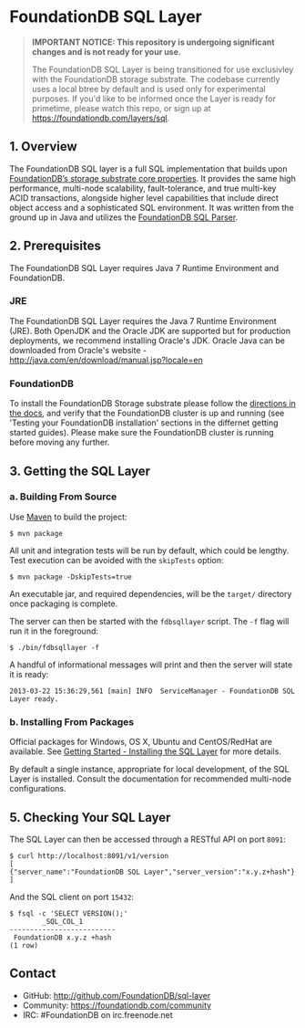 # FoundationDB SQL Layer #

> **IMPORTANT NOTICE: This repository is undergoing significant changes and is not ready for your use.**
>	
> The FoundationDB SQL Layer is being transitioned for use exclusivley with the FoundationDB storage substrate. The codebase currently uses a local btree by default and is used only for experimental purposes. If you'd like to be informed once the Layer is ready for primetime, please watch this repo, or sign up at https://foundationdb.com/layers/sql.

## 1. Overview ##

The FoundationDB SQL layer is a full SQL implementation that builds upon [FoundationDB’s storage substrate core properties](https://foundationdb.com/features). It provides the same high performance, multi-node scalability, fault-tolerance, and true multi-key ACID transactions, alongside higher level capabilities that include direct object access and a sophisticated SQL environment. It was written from the ground up in Java and utilizes the [FoundationDB SQL Parser](https://github.com/FoundationDB/sql-parser).

## 2. Prerequisites ##

The FoundationDB SQL Layer requires Java 7 Runtime Environment and FoundationDB.

### JRE ###

The FoundationDB SQL Layer requires the Java 7 Runtime Environment (JRE). Both OpenJDK and the Oracle JDK are supported but for production deployments, we recommend installing Oracle's JDK. Oracle Java can be downloaded from Oracle's website - http://java.com/en/download/manual.jsp?locale=en

### FoundationDB ###

To install the FoundationDB Storage substrate please follow the [directions in the docs](https://foundationdb.com/documentation/getting-started.html), and verify that the FoundationDB cluster is up and running (see 'Testing your FoundationDB installation' sections in the differnet getting started guides). Please make sure the FoundationDB cluster is running before moving any further.


## 3. Getting the SQL Layer


### a. Building From Source

Use [Maven](http://maven.apache.org) to build the project:

    $ mvn package

All unit and integration tests will be run by default, which could be lengthy. Test execution can be avoided with the `skipTests` option:

    $ mvn package -DskipTests=true

An executable jar, and required dependencies, will be the `target/` directory once packaging is complete.

The server can then be started with the `fdbsqllayer` script. The `-f` flag will run it in the foreground:

    $ ./bin/fdbsqllayer -f

A handful of informational messages will print and then the server will state it is ready:

    2013-03-22 15:36:29,561 [main] INFO  ServiceManager - FoundationDB SQL Layer ready.


### b. Installing From Packages

Official packages for Windows, OS X, Ubuntu and CentOS/RedHat are available.
See [Getting Started - Installing the SQL Layer](https://foundationdb.com/layers/sql/GettingStarted/getting.started.html)
for more details.

By default a single instance, appropriate for local development, of the
SQL Layer is installed. Consult the documentation for recommended multi-node
configurations.


## 5. Checking Your SQL Layer

The SQL Layer can then be accessed through a RESTful API on port `8091`:

    $ curl http://localhost:8091/v1/version
    [
    {"server_name":"FoundationDB SQL Layer","server_version":"x.y.z+hash"}
    ]
    
And the SQL client on port `15432`:

    $ fsql -c 'SELECT VERSION();'
            _SQL_COL_1         
    --------------------------
     FoundationDB x.y.z +hash 
    (1 row)


## Contact

* GitHub: http://github.com/FoundationDB/sql-layer
* Community: https://foundationdb.com/community
* IRC: #FoundationDB on irc.freenode.net

